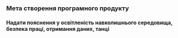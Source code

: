 ### Мета створення програмного продукту
#### Надати пояснення у освітленість навколишнього середовища, безпека праці, отримання даних, танці

